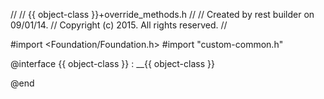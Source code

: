 //
//  {{ object-class }}+override_methods.h
//
//  Created by rest builder on 09/01/14.
//  Copyright (c) 2015. All rights reserved.
//

#import <Foundation/Foundation.h>
#import "custom-common.h"

@interface {{ object-class }} : __{{ object-class }} 


@end
